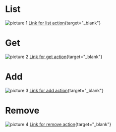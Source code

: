 # List
![picture 1](https://monosnap.com/image/pNhs4ZaWDUZaDL6pm6nJcnqo9tdUfW)
[Link for list action](https://monosnap.com/file/pNhs4ZaWDUZaDL6pm6nJcnqo9tdUfW){target="_blank"}

# Get
![picture 2](https://monosnap.com/image/yrf0qXAm3mPoGsYEa73yeKwD6UlJIa)
[Link for get action](https://monosnap.com/file/yrf0qXAm3mPoGsYEa73yeKwD6UlJIa){target="_blank"}

# Add
![picture 3](https://monosnap.com/image/pZF9rRJJS7kFvka4M6owVDSo4LZ1GR)
[Link for add action](https://monosnap.com/file/pZF9rRJJS7kFvka4M6owVDSo4LZ1GR){target="_blank"}

# Remove
![picture 4](https://monosnap.com/image/EPruMi4X91it8xNwj5DcWKeUkbk1FU)
[Link for remove action](https://monosnap.com/file/EPruMi4X91it8xNwj5DcWKeUkbk1FU){target="_blank"}
